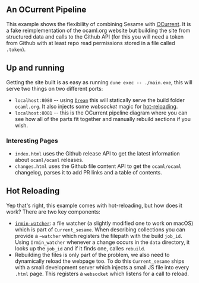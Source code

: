 An OCurrent Pipeline
--------------------

This example shows the flexibility of combining Sesame with [OCurrent](https://github.com/ocurrent/ocurrent). It is a fake reimplementation of the ocaml.org website but building the site from structured data and calls to the Github API (for this you will need a token from Github with at least repo read permissions stored in a file called `.token`).

## Up and running

Getting the site built is as easy as running `dune exec -- ./main.exe`, this will serve two things on two different ports: 

 - `localhost:8080` -- using [`Dream`](https://github.com/aantron/dream) this will statically serve the build folder `ocaml.org`. It also injects some *websocket* magic for [hot-reloading](#hot-reloading).
 - `localhost:8081` -- this is the OCurrent pipeline diagram where you can see how all of the parts fit together and manually rebuild sections if you wish.

### Interesting Pages

 - `index.html` uses the Github release API to get the latest information about `ocaml/ocaml` releases.
 - `changes.html` uses the Github file content API to get the `ocaml/ocaml` changelog, parses it to add PR links and a table of contents.

 ## Hot Reloading

Yep that's right, this example comes with hot-reloading, but how does it work? There are two key components: 

 - [`irmin-watcher`](https://github.com/patricoferris/irmin-watcher/tree/use-fsevents-and-cf): a file watcher (a slightly modified one to work on macOS) which is part of `Current_sesame`. When describing collections you can provide a `~watcher` which registers the filepath with the build `job_id`. Using `Irmin_watcher` whenever a change occurs in the `data` directory, it looks up the `job_id` and if it finds one, calles `rebuild`. 
 - Rebuilding the files is only part of the problem, we also need to dynamically reload the webpage too. To do this `Current_sesame` ships with a small development server which injects a small JS file into every `.html` page. This registers a `websocket` which listens for a call to reload.